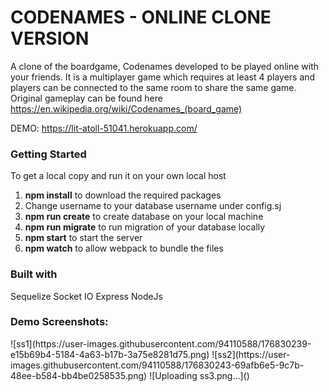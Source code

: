 <h1>CODENAMES - ONLINE CLONE VERSION</h1>

A clone of the boardgame, Codenames developed to be played online with your friends. It is a multiplayer game which requires at least 4 players and players can be connected to the same room to share the same game. Original gameplay can be found here https://en.wikipedia.org/wiki/Codenames_(board_game)

DEMO: https://lit-atoll-51041.herokuapp.com/

<h3>Getting Started </h3>
To get a local copy and run it on your own local host 
<ol>
<li> <b>npm install</b> to download the required packages </li>
<li> Change username to your database username under config.sj </li>
<li> <b>npm run create</b> to create database on your local machine </li>
<li> <b>npm run migrate</b> to run migration of your database locally </li>
<li> <b>npm start</b> to start the server </li>
<li> <b>npm watch</b> to allow webpack to bundle the files </li>
</ol>

<h3> Built with </h3>
Sequelize 
Socket IO 
Express
NodeJs 

<h3> Demo Screenshots: </h3>
![ss1](https://user-images.githubusercontent.com/94110588/176830239-e15b69b4-5184-4a63-b17b-3a75e8281d75.png)
![ss2](https://user-images.githubusercontent.com/94110588/176830243-69afb6e5-9c7b-48ee-b584-bb4be0258535.png)
![Uploading ss3.png…]()
